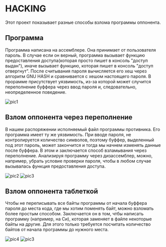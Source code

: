 # HACKING
Этот проект показывает разные способы взлома программы оппонента.

## Программа
Программа написана на ассемблере. Она принимает от пользователя пароль. В случае если он верный, программа вызывает функцию предоставления доступа(которая просто пишет в консоль "доступ выдан"), иначе вызывает функцию, которая пишет в консоль "доступ отвергнут". После считывания пароля вычисляется его хеш через алгоритм GNU HASH и сравнивается с хешом настоящего пароля. 
В прорамме присутствует уязвимость, из-за которой может случится переполнение буффера через ввод пароля и, следовательно, неопределенное поведение.

![pic1](https://github.com/ask0later/hacking/blob/e3989dde3acbc0d17f23bb2e2c8b4b8b3d4366a5/pic1.png)

## Взлом оппонента через переполнение
В нашем распоряжении исполняемый файл программы противника. Его программа имеет ту же уязвимость. При вводе пароля, не контролируется количество символов, поэтому буффер, выделенный под этот пароль, может закончится и тогда мы начнем изменять данные после буффера. В этом и заключается способ взламывания через переполнение. Анализируя программу через дизассемблер, можно, например, убрать условие проверки пароля, чтобы в любом случае вызывалась функция предоставления доступа.

![pic2](https://github.com/ask0later/hacking/blob/c9a6b5e43bcc1b945ff12d5d70d7582f2d7accdd/pic2.png)
![pic3](https://github.com/ask0later/hacking/blob/c9a6b5e43bcc1b945ff12d5d70d7582f2d7accdd/pic3.png)

## Взлом оппонента таблеткой
Чтобы не переписывать все байты программы от начала буффера пароля до места кода, где мы хотим поменять байт, можно взломать более простым способом. Заключается он в том, чтбы написать программу (например, на Си), которая заменяет в файле некоторые байты на другие. Для этого только требуется посчитать количество байтов от начала программы до нужного места.

![pic4](https://github.com/ask0later/hacking/blob/a022dbf8887f72e3e555810c34b825604fc5e52e/pic4.png)
![pic3](https://github.com/ask0later/hacking/blob/c9a6b5e43bcc1b945ff12d5d70d7582f2d7accdd/pic3.png)
